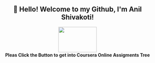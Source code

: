 <h2 align="center">👋 Hello! Welcome to my Github, I'm Anil Shivakoti!</h2>
<p align="center">    
         <a target="_blank" href="http://eklomanchhe.github.io/coursera-online-assignments/"> <img align="center" src="https://static.vecteezy.com/system/resources/previews/021/971/541/non_2x/click-cursor-icon-with-click-here-button-free-png.png" width="120" 
     height="80"></a> <br/>
         <b>Pleas Click the Button to get into Coursera Online Assigments Tree </b>

</p>


